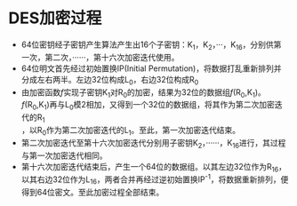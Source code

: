 
DES加密过程
======
* 64位密钥经子密钥产生算法产生出16个子密钥：K<sub>1</sub>，K<sub>2</sub>，···，K<sub>16</sub>，分别供第一次，第二次，······，第十六次加密迭代使用。<br>
* 64位明文首先经过初始置换IP(Initial Permutation)，将数据打乱重新排列并分成左右两半。左边32位构成L<sub>0</sub>，右边32位构成R<sub>0</sub><br>
* 由加密函数*f*实现子密钥K<sub>1</sub>对R<sub>0</sub>的加密，结果为32位的数据组*f*(R<sub>0</sub>,K<sub>1</sub>)。*f*(R<sub>0</sub>,K<sub>1</sub>)再与L<sub>0</sub>模2相加，又得到一个32位的数据组，将其作为第二次加密迭代的R<sub>1</sub><br>，以R<sub>0</sub>作为第二次加密迭代的L<sub>1</sub>。至此，第一次加密迭代结束。<br>
* 第二次加密迭代至第十六次加密迭代分别用子密钥K<sub>2</sub>，······，K<sub>16</sub>进行，其过程与第一次加密迭代相同。<br>
* 第十六次加密迭代结束后，产生一个64位的数据组。以其左边32位作为R<sub>16</sub>，以其右边32位作为L<sub>16</sub>，两者合并再经过逆初始置换IP<sup>-1</sup>，将数据重新排列，便得到64位密文。至此加密过程全部结束。<br>
